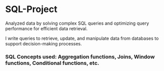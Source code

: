 # SQL-Project
Analyzed data by solving complex SQL queries and optimizing query performance for efficient data retrieval.

I write queries to retrieve, update, and manipulate data from databases to support decision-making processes.

### SQL Concepts used: Aggregation functions, Joins, Window functions, Conditional functions, etc.
